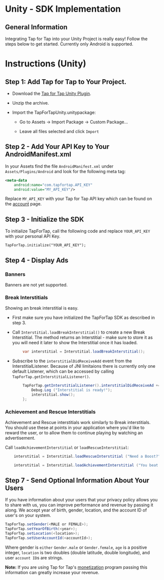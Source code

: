 # Unity - SDK Implementation #

##  General Information ##

Integrating Tap for Tap into your Unity Project is really easy! Follow the steps below to get started. Currently only Android is supported.

# Instructions (Unity) #

##  Step 1: Add Tap for Tap to Your Project.

- Download the [Tap for Tap Unity Plugin](https://github.com/tapfortap/Unity/archive/master.zip).

- Unzip the archive.

- Import the TapForTapUnity.unitypackage:
    - Go to Assets -> Import Package -> Custom Package...

    - Leave all files selected and click `Import`

## Step 2 - Add Your API Key to Your AndroidManifest.xml

In your Assets find the file `AndroidManifest.xml` under `Assets/Plugins/Android` and look for the following meta tag:

```xml
<meta-data
    android:name="com.tapfortap.API_KEY"
    android:value="MY_API_KEY"/>
```

Replace `MY_API_KEY` with your Tap for Tap API key which can be found on the [account](https://tapfortap.com/manage/account) page.


## Step 3 - Initialize the SDK

To initialize TapForTap, call the following code and replace `YOUR_API_KEY` with your personal API Key.

```
TapForTap.initialize("YOUR_API_KEY");
```

## Step 4 - Display Ads

### Banners

Banners are not yet supported.

### Break Interstitials

Showing an break interstitial is easy.

- First make sure you have initialized the TapForTap SDK as described in step 3.

- Call `Interstitial.loadBreakInterstitial()` to create a new Break Interstitial. The method returns an Interstitial - make sure to store it as you will need it later to show the Interstitial once it has loaded.

```csharp
		var interstitial = Interstitial.loadBreakInterstitial();
```

- Subscribe to the `interstitialDidReceiveAdd` event from the InterstitialListener. Because of JNI limitaions there is currently only one default Listener, which can be accessed by calling `TapForTap.getInterstitialListener()`.

```csharp
		TapForTap.getInterstitialListener().interstitialDidReceiveAd += () => {
			Debug.Log ("Interstitial is ready!");
			interstitial.show(); 
		};
```

### Achievement and Rescue Interstitials

Achievement and Rescue interstitials work similarly to Break interstitials. You should use these at points in your application where you'd like to reward the user, or to allow them to continue playing by watching an advertisement.


Call `loadAchievementInterstitial` or `loadRescueInterstitial`:

```csharp
    interstitial = Interstitial.loadRescueInterstitial ("Need a Boost?", "My App", "Watch a short message", "Free boost", "http://yourdomain.com/app_logo.png", "Tap for your free boost!");

```

```csharp
    interstitial = Interstitial.loadAchievementInterstitial ("You beat the level!", "a free gift!", "http://yourdomain.com/app_logo.png");
```

## Step 7 - Send Optional Information About Your Users
If you have information about your users that your privacy policy allows you to share with us,
you can improve performance and revenue by passing it along.
We accept year of birth, gender, location, and the account ID of user's on your system.

```csharp
TapForTap.setGender(<MALE or FEMALE>);
TapForTap.setYearOfBirth(<year>);
TapForTap.setLocation(<location>);
TapForTap.setUserAccountId(<accountId>);
```
Where gender is `either` `Gender.male` or `Gender.female`, `age` is a positive integer, `location` is two doubles (double latitude, double longitude), and user `account ID`s are strings.

**Note:** If you are using Tap for Tap's [monetization](/doc/monetization) program passing this information can greatly increase your revenue.
